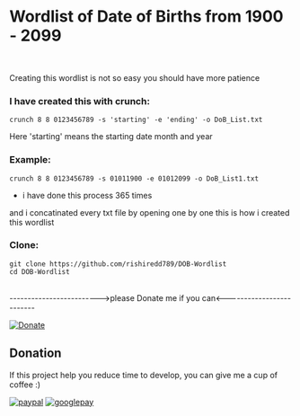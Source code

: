 # Wordlist of Date of Births from 1900 - 2099
<br>

Creating this wordlist is not so easy you should have more patience

### I have created this with crunch:
```
crunch 8 8 0123456789 -s 'starting' -e 'ending' -o DoB_List.txt
```

Here 'starting' means the starting date month and year 
<br>
### Example:
```
crunch 8 8 0123456789 -s 01011900 -e 01012099 -o DoB_List1.txt
```

* i have done this process 365 times

and i concatinated every txt file by opening one by one this is how i created this wordlist

### Clone:
```
git clone https://github.com/rishiredd789/DOB-Wordlist
cd DOB-Wordlist
```

<br>
------------------------->please Donate me if you can<-------------------------

[![Donate](https://img.shields.io/badge/Donate-PayPal-green.svg)](https://paypal.me/Rural2017?locale.x=en_GB) 
## Donation
If this project help you reduce time to develop, you can give me a cup of coffee :) 

[![paypal](https://www.paypalobjects.com/en_US/i/btn/btn_donateCC_LG.gif)](https://paypal.me/Rural2017?locale.x=en_GB)
[![googlepay](https://www.nicepng.com/png/full/360-3606562_bhim-logo-bhim-upi.png)](https://gpay.app.goo.gl/pay-itjN41CCgzY)

